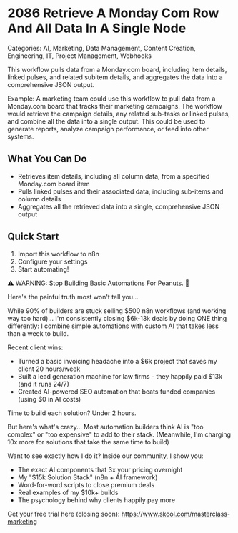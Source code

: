 # 2086 Retrieve A Monday Com Row And All Data In A Single Node

Categories: AI, Marketing, Data Management, Content Creation, Engineering, IT, Project Management, Webhooks

This workflow pulls data from a Monday.com board, including item details, linked pulses, and related subitem details, and aggregates the data into a comprehensive JSON output.

Example: A marketing team could use this workflow to pull data from a Monday.com board that tracks their marketing campaigns. The workflow would retrieve the campaign details, any related sub-tasks or linked pulses, and combine all the data into a single output. This could be used to generate reports, analyze campaign performance, or feed into other systems.

## What You Can Do
- Retrieves item details, including all column data, from a specified Monday.com board item
- Pulls linked pulses and their associated data, including sub-items and column details
- Aggregates all the retrieved data into a single, comprehensive JSON output

## Quick Start
1. Import this workflow to n8n
2. Configure your settings
3. Start automating!

⚠️ WARNING: Stop Building Basic Automations For Peanuts. 🚫

Here's the painful truth most won't tell you...

While 90% of builders are stuck selling $500 n8n workflows (and working way too hard)...
I'm consistently closing $6k-13k deals by doing ONE thing differently:
I combine simple automations with custom AI that takes less than a week to build.

Recent client wins:
* Turned a basic invoicing headache into a $6k project that saves my client 20 hours/week
* Built a lead generation machine for law firms - they happily paid $13k (and it runs 24/7)
* Created AI-powered SEO automation that beats funded companies (using $0 in AI costs)

Time to build each solution? Under 2 hours.

But here's what's crazy...
Most automation builders think AI is "too complex" or "too expensive" to add to their stack.
(Meanwhile, I'm charging 10x more for solutions that take the same time to build)

Want to see exactly how I do it?
Inside our community, I show you:
* The exact AI components that 3x your pricing overnight
* My "$15k Solution Stack" (n8n + AI framework)
* Word-for-word scripts to close premium deals
* Real examples of my $10k+ builds
* The psychology behind why clients happily pay more

Get your free trial here (closing soon): https://www.skool.com/masterclass-marketing
